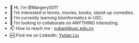 - 👋 Hi, I’m @Margery0011
- 👀 I’m interested in tennis, movies, books, stand-up comedies.
- 🌱 I’m currently learning bioinformatics in USC.
- 💞️ I’m looking to collaborate on ANYTHING interesting.
- 📫 How to reach me : yutianl@usc.edu.cn
- 🆕 Find me on Linkedln: [Yutian Liu](https://www.linkedin.com/in/margery-yutian-liu-a612b021a/)

<!---
Margery0011/Margery0011 is a ✨ special ✨ repository because its `README.md` (this file) appears on your GitHub profile.
You can click the Preview link to take a look at your changes.
--->
